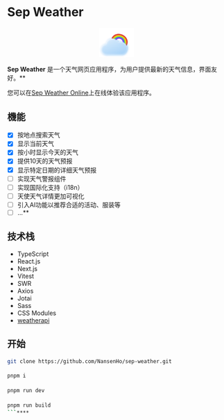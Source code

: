 # Sep Weather

<div align="center">
  <img width="80" src="./public/images/sep-weather-logo.png" alt="Sep Weather Logo">
</div>

**Sep Weather** 是一个天气网页应用程序，为用户提供最新的天气信息，界面友好。**

您可以在[Sep Weather Online](https://sep-weather.netlify.app/)上在线体验该应用程序。

## 機能

- [x] 按地点搜索天气
- [x] 显示当前天气
- [x] 按小时显示今天的天气
- [x] 提供10天的天气预报
- [x] 显示特定日期的详细天气预报
- [ ] 实现天气警报组件
- [ ] 实现国际化支持（i18n）
- [ ] 天使天气详情更加可视化
- [ ] 引入AI功能以推荐合适的活动、服装等
- [ ] ...**

## 技术栈

- TypeScript
- React.js
- Next.js
- Vitest
- SWR
- Axios
- Jotai
- Sass
- CSS Modules
- [weatherapi](https://www.weatherapi.com/)

## 开始

```bash
git clone https://github.com/NansenHo/sep-weather.git

pnpm i

pnpm run dev

pnpm run build
```****
